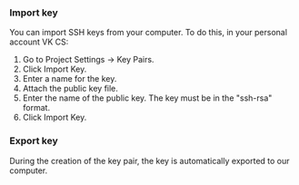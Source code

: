 ### Import key

You can import SSH keys from your computer. To do this, in your personal account VK CS:

1. Go to Project Settings → Key Pairs.
2. Click Import Key.
3. Enter a name for the key.
4. Attach the public key file.
5. Enter the name of the public key. The key must be in the "ssh-rsa" format.
6. Click Import Key.

### Export key

During the creation of the key pair, the key is automatically exported to our computer.

